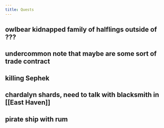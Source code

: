 ```yaml
---
title: Quests
---
```


## owlbear kidnapped family of halflings outside of ???
## undercommon note that maybe are some sort of trade contract
## killing Sephek
## chardalyn shards, need to talk with blacksmith in [[East Haven]]
## pirate ship with rum
